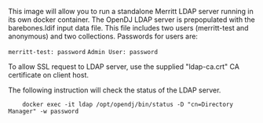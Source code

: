 This image will allow you to run a standalone Merritt LDAP server running in its own docker container.
The OpenDJ LDAP server is prepopulated with the barebones.ldif input data file.  This file includes two users 
(merritt-test and anonymous) and two collections.  Passwords for users are:

`merritt-test: password`
`Admin User: password`

To allow SSL request to LDAP server, use the supplied "ldap-ca.crt" CA certificate on client host.

The following instruction will check the status of the LDAP server.
```
    docker exec -it ldap /opt/opendj/bin/status -D "cn=Directory Manager" -w password
```
